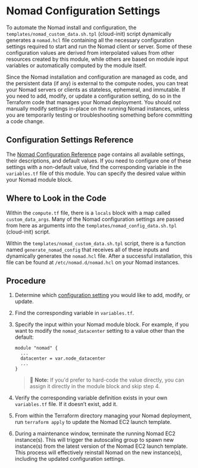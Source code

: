 # Nomad Configuration Settings

To automate the Nomad install and configuration, the `templates/nomad_custom_data.sh.tpl` (cloud-init) script dynamically generates a `nomad.hcl` file containing all the necessary configuration settings required to start and run the Nomad client or server. Some of these configuration values are derived from interpolated values from other resources created by this module, while others are based on module input variables or automatically computed by the module itself.

Since the Nomad installation and configuration are managed as code, and the persistent data (if any) is external to the compute nodes, you can treat your Nomad servers or clients as stateless, ephemeral, and immutable. If you need to add, modify, or update a configuration setting, do so in the Terraform code that manages your Nomad deployment. You should not manually modify settings in-place on the running Nomad instances, unless you are temporarily testing or troubleshooting something before committing a code change.

## Configuration Settings Reference

The [Nomad Configuration Reference](https://developer.hashicorp.com/nomad/docs/configuration) page contains all available settings, their descriptions, and default values. If you need to configure one of these settings with a non-default value, find the corresponding variable in the `variables.tf` file of this module. You can specify the desired value within your Nomad module block.

## Where to Look in the Code

Within the `compute.tf` file, there is a `locals` block with a map called `custom_data_args`. Many of the Nomad configuration settings are passed from here as arguments into the `templates/nomad_config_data.sh.tpl` (cloud-init) script.

Within the `templates/nomad_custom_data.sh.tpl` script, there is a function named `generate_nomad_config` that receives all of these inputs and dynamically generates the `nomad.hcl` file. After a successful installation, this file can be found at `/etc/nomad.d/nomad.hcl` on your Nomad instances.

## Procedure

1. Determine which [configuration setting](https://developer.hashicorp.com/nomad/docs/configuration) you would like to add, modify, or update.

1. Find the corresponding variable in `variables.tf`.

1. Specify the input within your Nomad module block. For example, if you want to modify the `nomad_datacenter` setting to a value other than the default:

    ```hcl
    module "nomad" {
      ...
      datacenter = var.node_datacenter
      ...
    }
    ```

    > 📝 **Note:** If you'd prefer to hard-code the value directly, you can assign it directly in the module block and skip step 4.

1. Verify the corresponding variable definition exists in your own `variables.tf` file. If it doesn’t exist, add it.

1. From within the Terraform directory managing your Nomad deployment, run `terraform apply` to update the Nomad EC2 launch template.

1. During a maintenance window, terminate the running Nomad EC2 instance(s). This will trigger the autoscaling group to spawn new instance(s) from the latest version of the Nomad EC2 launch template. This process will effectively reinstall Nomad on the new instance(s), including the updated configuration settings.